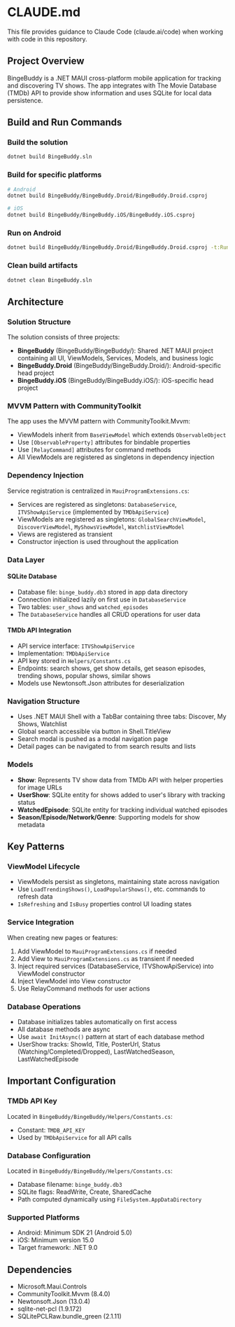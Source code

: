 # CLAUDE.md

This file provides guidance to Claude Code (claude.ai/code) when working with code in this repository.

## Project Overview

BingeBuddy is a .NET MAUI cross-platform mobile application for tracking and discovering TV shows. The app integrates with The Movie Database (TMDb) API to provide show information and uses SQLite for local data persistence.

## Build and Run Commands

### Build the solution
```bash
dotnet build BingeBuddy.sln
```

### Build for specific platforms
```bash
# Android
dotnet build BingeBuddy/BingeBuddy.Droid/BingeBuddy.Droid.csproj

# iOS
dotnet build BingeBuddy/BingeBuddy.iOS/BingeBuddy.iOS.csproj
```

### Run on Android
```bash
dotnet build BingeBuddy/BingeBuddy.Droid/BingeBuddy.Droid.csproj -t:Run
```

### Clean build artifacts
```bash
dotnet clean BingeBuddy.sln
```

## Architecture

### Solution Structure
The solution consists of three projects:
- **BingeBuddy** (BingeBuddy/BingeBuddy/): Shared .NET MAUI project containing all UI, ViewModels, Services, Models, and business logic
- **BingeBuddy.Droid** (BingeBuddy/BingeBuddy.Droid/): Android-specific head project
- **BingeBuddy.iOS** (BingeBuddy/BingeBuddy.iOS/): iOS-specific head project

### MVVM Pattern with CommunityToolkit
The app uses the MVVM pattern with CommunityToolkit.Mvvm:
- ViewModels inherit from `BaseViewModel` which extends `ObservableObject`
- Use `[ObservableProperty]` attributes for bindable properties
- Use `[RelayCommand]` attributes for command methods
- All ViewModels are registered as singletons in dependency injection

### Dependency Injection
Service registration is centralized in `MauiProgramExtensions.cs`:
- Services are registered as singletons: `DatabaseService`, `ITVShowApiService` (implemented by `TMDbApiService`)
- ViewModels are registered as singletons: `GlobalSearchViewModel`, `DiscoverViewModel`, `MyShowsViewModel`, `WatchlistViewModel`
- Views are registered as transient
- Constructor injection is used throughout the application

### Data Layer

#### SQLite Database
- Database file: `binge_buddy.db3` stored in app data directory
- Connection initialized lazily on first use in `DatabaseService`
- Two tables: `user_shows` and `watched_episodes`
- The `DatabaseService` handles all CRUD operations for user data

#### TMDb API Integration
- API service interface: `ITVShowApiService`
- Implementation: `TMDbApiService`
- API key stored in `Helpers/Constants.cs`
- Endpoints: search shows, get show details, get season episodes, trending shows, popular shows, similar shows
- Models use Newtonsoft.Json attributes for deserialization

### Navigation Structure
- Uses .NET MAUI Shell with a TabBar containing three tabs: Discover, My Shows, Watchlist
- Global search accessible via button in Shell.TitleView
- Search modal is pushed as a modal navigation page
- Detail pages can be navigated to from search results and lists

### Models
- **Show**: Represents TV show data from TMDb API with helper properties for image URLs
- **UserShow**: SQLite entity for shows added to user's library with tracking status
- **WatchedEpisode**: SQLite entity for tracking individual watched episodes
- **Season/Episode/Network/Genre**: Supporting models for show metadata

## Key Patterns

### ViewModel Lifecycle
- ViewModels persist as singletons, maintaining state across navigation
- Use `LoadTrendingShows()`, `LoadPopularShows()`, etc. commands to refresh data
- `IsRefreshing` and `IsBusy` properties control UI loading states

### Service Integration
When creating new pages or features:
1. Add ViewModel to `MauiProgramExtensions.cs` if needed
2. Add View to `MauiProgramExtensions.cs` as transient if needed
3. Inject required services (DatabaseService, ITVShowApiService) into ViewModel constructor
4. Inject ViewModel into View constructor
5. Use RelayCommand methods for user actions

### Database Operations
- Database initializes tables automatically on first access
- All database methods are async
- Use `await InitAsync()` pattern at start of each database method
- UserShow tracks: ShowId, Title, PosterUrl, Status (Watching/Completed/Dropped), LastWatchedSeason, LastWatchedEpisode

## Important Configuration

### TMDb API Key
Located in `BingeBuddy/BingeBuddy/Helpers/Constants.cs`:
- Constant: `TMDB_API_KEY`
- Used by `TMDbApiService` for all API calls

### Database Configuration
Located in `BingeBuddy/BingeBuddy/Helpers/Constants.cs`:
- Database filename: `binge_buddy.db3`
- SQLite flags: ReadWrite, Create, SharedCache
- Path computed dynamically using `FileSystem.AppDataDirectory`

### Supported Platforms
- Android: Minimum SDK 21 (Android 5.0)
- iOS: Minimum version 15.0
- Target framework: .NET 9.0

## Dependencies
- Microsoft.Maui.Controls
- CommunityToolkit.Mvvm (8.4.0)
- Newtonsoft.Json (13.0.4)
- sqlite-net-pcl (1.9.172)
- SQLitePCLRaw.bundle_green (2.1.11)
